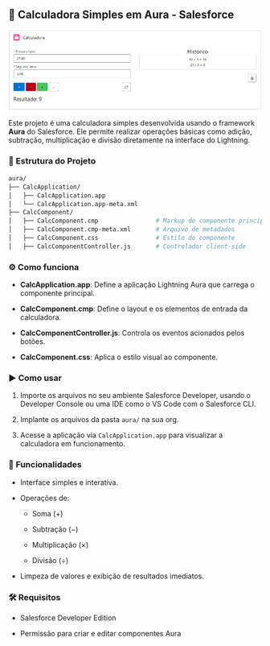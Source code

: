 ## 🧮 Calculadora Simples em Aura - Salesforce

![Tela do Projeto](image.png)

Este projeto é uma calculadora simples desenvolvida usando o framework **Aura** do Salesforce. Ele permite realizar operações básicas como adição, subtração, multiplicação e divisão diretamente na interface do Lightning.

### 📁 Estrutura do Projeto

```bash
aura/
├── CalcApplication/
│   ├── CalcApplication.app
│   └── CalcApplication.app-meta.xml
├── CalcComponent/
│   ├── CalcComponent.cmp                # Markup do componente principal
│   ├── CalcComponent.cmp-meta.xml       # Arquivo de metadados
│   ├── CalcComponent.css                # Estilo do componente
│   ├── CalcComponentController.js       # Controlador client-side
```


### ⚙️ Como funciona

- **CalcApplication.app**: Define a aplicação Lightning Aura que carrega o componente principal.
    
- **CalcComponent.cmp**: Define o layout e os elementos de entrada da calculadora.
    
- **CalcComponentController.js**: Controla os eventos acionados pelos botões.
        
- **CalcComponent.css**: Aplica o estilo visual ao componente.
    

### ▶️ Como usar

1. Importe os arquivos no seu ambiente Salesforce Developer, usando o Developer Console ou uma IDE como o VS Code com o Salesforce CLI.
    
2. Implante os arquivos da pasta `aura/` na sua org.
    
3. Acesse a aplicação via `CalcApplication.app` para visualizar a calculadora em funcionamento.
    

### 🧠 Funcionalidades

- Interface simples e interativa.
    
- Operações de:
    
    - Soma (+)
        
    - Subtração (−)
        
    - Multiplicação (×)
        
    - Divisão (÷)
        
- Limpeza de valores e exibição de resultados imediatos.
    

### 🛠️ Requisitos

- Salesforce Developer Edition
    
- Permissão para criar e editar componentes Aura
